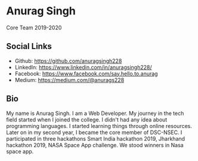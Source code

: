 # Anurag Singh

Core Team 2019-2020

## Social Links

* Github: https://github.com/anuragsingh228
* LinkedIn: https://www.linkedin.com/in/anuragsingh228/
* Facebook: https://www.facebook.com/say.hello.to.anurag
* Medium: https://medium.com/@anurags228

## Bio

My name is Anurag Singh. I am a Web Developer. My journey in the tech field started when I joined the college. I didn't had any idea about programming languages. I started learning things through online resources. Later on in my second year, I became the core member of DSC-NSEC. I participated in three hackathons Smart India hackathon 2019, Jharkhand hackathon 2019, NASA Space App challenge. We stood winners in Nasa space app.
